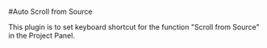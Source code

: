 #Auto Scroll from Source

This plugin is to set keyboard shortcut for the function "Scroll from Source" in the Project Panel.
